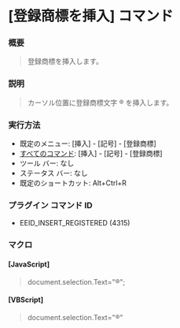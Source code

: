 # \[登録商標を挿入\] コマンド

### 概要

> 登録商標を挿入します。

### 説明

> カーソル位置に登録商標文字 ® を挿入します。

### 実行方法

- 既定のメニュー: \[挿入\] \- \[記号\] \- \[登録商標\]
- [すべてのコマンド](../../glossary/allcommands): \[挿入\] \- \[記号\] \- \[登録商標\]
- ツール バー: なし
- ステータス バー: なし
- 既定のショートカット: Alt+Ctrl+R

### プラグイン コマンド ID

- EEID\_INSERT\_REGISTERED (4315)

### マクロ

#### \[JavaScript\]

> document.selection.Text="®";

#### \[VBScript\]

> document.selection.Text="®"